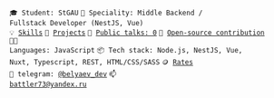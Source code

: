 <code>🎓 Student: StGAU</code>
<code>👷 Speciality: Middle Backend / Fullstack Developer (NestJS, Vue)</code><br>
<code>💡 [Skills](SKILLS.md)</code>
<code>🧻 [Projects](PROJECTS.md)</code>
<code>📢 [Public talks: 0](TALKS.md)</code>
<code>👀 [Open-source contribution](CONTRIBUTION.md)</code><br>
<code>🧑‍💻 Languages: JavaScript</code>
<code>📦 Tech stack: Node.js, NestJS, Vue, Nuxt, Typescript, REST, HTML/CSS/SASS</code>
<code>🪙 [Rates](RATES.md)</code><br>
<code>💬 telegram: [@belyaev_dev](https://telegram.me/belyaev_dev)</code>
<code>📫 [battler73@yandex.ru](mailto:battler73@yandex.ru)</code>

